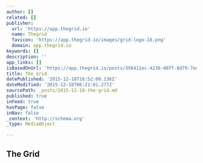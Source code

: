 ```yaml
---
author: []
related: []
publisher:
  url: 'https://app.thegrid.io'
  name: Thegrid
  favicon: 'https://app.thegrid.io/images/grid-logo-16.png'
  domain: app.thegrid.io
keywords: []
description: ''
app_links: []
isBasedOnUrl: 'https://app.thegrid.io/posts/356411ec-4236-407f-8d79-7eef849f8108/edit'
title: The Grid
datePublished: '2015-12-18T16:52:00.136Z'
dateModified: '2015-12-18T06:21:01.277Z'
sourcePath: _posts/2015-12-18-the-grid.md
published: true
inFeed: true
hasPage: false
inNav: false
_context: 'http://schema.org'
_type: MediaObject

---
```

<article style=""><h1>The Grid</h1><p></p></article>